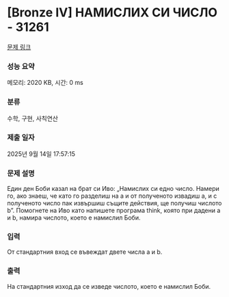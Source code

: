 # [Bronze IV] НАМИСЛИХ СИ ЧИСЛО - 31261 

[문제 링크](https://www.acmicpc.net/problem/31261) 

### 성능 요약

메모리: 2020 KB, 시간: 0 ms

### 분류

수학, 구현, 사칙연산

### 제출 일자

2025년 9월 14일 17:57:15

### 문제 설명

<p>Един ден Боби казал на брат си Иво: „Намислих си едно число. Намери го, ако знаеш, че като го разделиш на a и от полученото извадиш a, и с полученото число пак извършиш същите действия, ще получиш числото b”. Помогнете на Иво като напишете програма think, която при дадени a и b, намира числото, което е намислил Боби.</p>

### 입력 

 <p>От стандартния вход се въвеждат двете числа a и b.</p>

### 출력 

 <p>На стандартния изход да се изведе числото, което е намислил Боби.</p>

